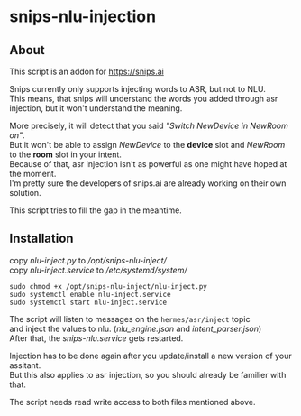 # snips-nlu-injection
## About
This script is an addon for https://snips.ai

Snips currently only supports injecting words to ASR, but not to NLU.\
This means, that snips will understand the words you added through asr injection, but it won't understand the meaning.

More precisely, it will detect that you said _"Switch NewDevice in NewRoom on"_.\
But it won't be able to assign _NewDevice_ to the **device** slot and _NewRoom_ to the **room** slot in your intent.\
Because of that, asr injection isn't as powerful as one might have hoped at the moment.\
I'm pretty sure the developers of snips.ai are already working on their own solution.

This script tries to fill the gap in the meantime.

## Installation
copy _nlu-inject.py_ to _/opt/snips-nlu-inject/_\
copy _nlu-inject.service_ to _/etc/systemd/system/_

```
sudo chmod +x /opt/snips-nlu-inject/nlu-inject.py
sudo systemctl enable nlu-inject.service
sudo systemctl start nlu-inject.service
```

The script will listen to messages on the `hermes/asr/inject` topic\
and inject the values to nlu. (_nlu_engine.json_ and _intent_parser.json_)\
After that, the _snips-nlu.service_ gets restarted.

Injection has to be done again after you update/install a new version of your assitant.\
But this also applies to asr injection, so you should already be familier with that.

The script needs read write access to both files mentioned above.
